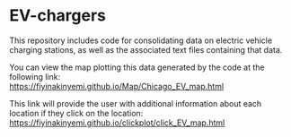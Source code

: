 # EV-chargers
This repository includes code for consolidating data on electric vehicle charging stations, as well as the associated text files containing that data.

You can view the map plotting this data generated by the code at the following link:                                                                             
https://fiyinakinyemi.github.io/Map/Chicago_EV_map.html 

This link will provide the user with additional information about each location if they click on the location: 
https://fiyinakinyemi.github.io/clickplot/click_EV_map.html

